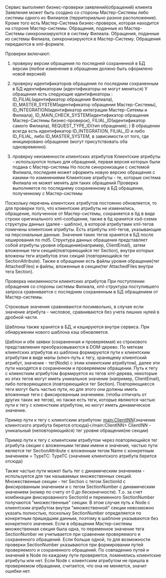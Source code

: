 Сервис выполняет бизнес-проверки заявлений(обращений) клиента
Заявление может быть создано со стороны Мастер-Системы либо системы одного из Филиалов
(территориально разное расположение).
Кроме того есть Мастер-Система бизнес-проверок, которая находится на стороне Мастер-системы.
Обращения, поданные из Мастер-Системы синхронизируются в систему Филиала.
Обращения, поданные из системы Филиала, синхронизируются в Мастер-Систему.
Обращения передаются в xml-формате.

Проверки включают:
1) проверку версии обращения по последней сохраненной в БД версии 
(любое изменение в обращении должно быть оформлено новой версией)

2) проверку идентификаторов обращения по последним сохраненным в БД идентификаторам 
(идентификаторы не могут меняться)
У обращения есть следующие идентификаторы :
        ID_FILIAL(идентификатор обращения Филиала),
        ID_MASTER_SYSTEM(идентификатор обращения Мастер-Системы),
        ID_INTEGRATION(идентификатор интеграции Мастер-Ситемы и Филиала),
        ID_MAIN_CHECK_SYSTEM(идентификатор обращения Мастер-Системы бизнес-проверок),
        FILIAL_ID(идентификатор самого Филиала),
        REQUEST_TYPE_ID(тип обращения);
)
В обращении всегда есть идентификатор ID_INTEGRATION, FILIAL_ID и либо ID_FILIAL, либо ID_MASTER_SYSTEM,
в зависимости от того, где инициировано обращение (могут присутствовать оба одновременно).

3) проверку неизменности клиентских атрибутов 
Клиентские атрибуты - используются только для обращений, первая версия которых были подана с Мастер-системы 
Но после синхронизации с системой Филиала, последняя может оформить новую версию обращения с какими-то изменениями
Клиентские атрибуты - те, которые система Филиала не может менять для таких обращений
Проверка выполняется по последнему сохраненному в БД обращении, полученному с Мастер-системы 

Поскольку перечень клиентских атрибутов постоянно обновляется, то для проверки того, 
что клиентские атрибуты не изменились, обращение, полученное от Мастер-системы, 
сохраняется в бд в виде строки оригинального xml-сообщения, 
также в бд хранится xsd-схема структуры данных (далее - шаблон), 
в которой атрибутами xml-тегов помечены клиентские атрибуты.
Есть атрибуты xml-тегов, указывающие на персональные данные. 
Значения таких тегов хранятся в БД после хеширования по md5.
Структура данных обращения представляет собой атрибуты уровня обращения(например, ClientEmail), 
затем вложенные теги секций(повторяющийся тег Section), 
внутри которых вложены теги атрибутов этих секций (повторяющийся тег SectionAttribute).
Также в обращении есть файлы уровня обращения(тег AttachedFiles) 
и файлы, вложенные в секции(тег AttachedFiles внутри тега Section).

Проверка неизменности клиентских атрибутов
При поступлении обращения со стороны системы Филиала, 
xml-структура поступившего запроса сравнивается с последним сохраненным в БД обращением от Мастер-системы. 

Строковые значения сравниваются посимвольно, в случае если значение атрибута - числовое, 
сравниваются без учета лишних нулей в дробной части.

Шаблоны также хранятся в БД, и кэшируются внутри сервиса. При обнаружении нового шаблона кэш обновляется.

Шаблон и обе заявки (сохраненная и проверяемая) из строкового представляения преобразовываются в DOM-дерево.
По меткам клиентских атрибутов из шаблона формируются пути к клиентским атрибутам 
в виде мапы (ключ-путь к тегу, хранящему клиентский атрибут,
значение - тег(Node) с этим клиентским атрибутом), 
далее эти пути находятся в сохраненном и проверяемом обращении.
Путь к тегу с клиенстким атрибутом формируется из тегов xml-дерева, 
некоторые из этих тегов могут иметь уникальное значение (например, ClientEmail),
либо потворяющееся (повторяющийся тег Section).
Повторяющиесся теги могут быть частью пути, но для этого они должны иметь вложенные теги с фиксированным значением. 
(чтобы отличать от других таких же тегов),
но также есть теги, которые являются частью пути к тегу с клиенстким атрибутом, но могут иметь динамическое значение.

Пример пути к тегу с клиентским атрибутом:
<main:ClientINN>{значение клиентского атрибута берется отсюда}</main:ClientINN> 
ClientINN - уникальный (неповторяющийся) тег уровня обращения(не секции)

Пример пути к тегу с клиентским атрибутом через повторяющийся тег атрибута секции 
с вложенными тегами имени и значения, 
частью пути является тег SectionAttribute с вложенным тегом Name с конкретным значением = TypeTC:
<SectionAttribute>
  <Name>TypeTC</Name>
  <Value>{значение клиентского атрибута берется отсюда}<Value/>
</SectionAttribute>

Также частью пути может быть тег с динамическим значением - используется для так называемых множественных секций.
Множественные секции - тег Section с тегом SectionId с фиксированным значением 
и с тегом SectionNumber с динамическим значением (номер по счету от 0 до бесконечности).
Т.о. за счет комбинации фиксированного SectionId и переменного SectionNumber получаются "множественные" секции.
В этом случае путь к Node с клиентским атрибутом внутри "множественной" секции невозможно указать полностью, 
поскольку SectionNumber определяется по конкретным пришедшим данным, 
поэтому в шаблоне указываются без конкретного значения.
Если в обращении Мастер-системы множественная секция была одна, 
то переменное значение тега SectionNumber не учитывается при сравнении проверяемого и сохраненного обращений. 
Если больше одной, то для возможности проверки SectionNumber 
указываются при формировании путей проверяемого и сохраненного обращений. 
По совпадению путей и значений в Node по каждому пути проверяется, поменялись клиентские атрибуты или нет.
Если Node с клиентским атрибутом не пришла в проверяемом обращении, считается, что она не меняется, 
значит ошибки нет. 
